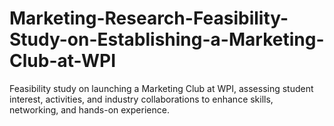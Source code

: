 # Marketing-Research-Feasibility-Study-on-Establishing-a-Marketing-Club-at-WPI
Feasibility study on launching a Marketing Club at WPI, assessing student interest, activities, and industry collaborations to enhance skills, networking, and hands-on experience.
